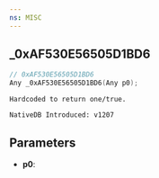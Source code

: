 ```yaml
---
ns: MISC
---
```

## _0xAF530E56505D1BD6

```c
// 0xAF530E56505D1BD6
Any _0xAF530E56505D1BD6(Any p0);
```

```
Hardcoded to return one/true.

NativeDB Introduced: v1207
```

## Parameters
* **p0**:
